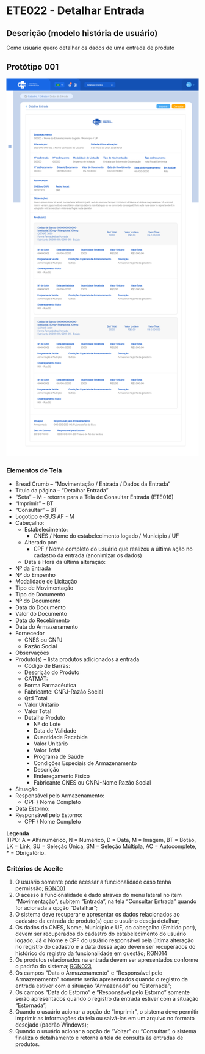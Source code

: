 # ETE022 - Detalhar Entrada

## Descrição (modelo história de usuário)
Como usuário quero detalhar os dados de uma entrada de produto

## Protótipo 001
![alt text](../imagens/ete-022-prot-001.png)

### Elementos de Tela 
* Bread Crumb – “Movimentação / Entrada / Dados da Entrada” 
* Título da página – “Detalhar Entrada” 
* “Seta” – M - retorna para a Tela de Consultar Entrada (ETE016) 
* “Imprimir” – BT 
* “Consultar” – BT 
* Logotipo e-SUS AF - M 
* Cabeçalho:  
    * Estabelecimento: 
        * CNES / Nome do estabelecimento logado / Município / UF  
    * Alterado por:  
        * CPF / Nome completo do usuário que realizou a última ação no cadastro da entrada (anonimizar os dados)  
    * Data e Hora da última alteração: 
* Nº da Entrada 
* Nº do Empenho  
* Modalidade de Licitação  
* Tipo de Movimentação  
* Tipo de Documento  
* Nº do Documento  
* Data do Documento  
* Valor do Documento  
* Data do Recebimento 
* Data do Armazenamento 
* Fornecedor 
    * CNES ou CNPJ 
    * Razão Social 
* Observações 
* Produto(s) – lista produtos adicionados à entrada 
    * Código de Barras: 
    * Descrição do Produto
    * CATMAT: 
    * Forma Farmacêutica
    * Fabricante: CNPJ-Razão Social
    * Qtd Total 
    * Valor Unitário  
    * Valor Total  
    * Detalhe Produto 
        * Nº do Lote 
        * Data de Validade 
        * Quantidade Recebida 
        * Valor Unitário  
        * Valor Total  
        * Programa de Saúde 
        * Condições Especiais de Armazenamento 
        * Descrição
        * Endereçamento Físico 
        * Fabricante CNES ou CNPJ-Nome Razão Social
* Situação 
* Responsável pelo Armazenamento:  
    * CPF / Nome Completo  
* Data Estorno: 
* Responsável pelo Estorno: 
    * CPF / Nome Completo 

**Legenda**  
TIPO: A = Alfanumérico, N = Numérico, D = Data, M = Imagem, BT = Botão, LK = Link, SU = Seleção Única, SM = Seleção Múltipla, AC = Autocomplete, * = Obrigatório.

### Critérios de Aceite 
1. O usuário somente pode acessar a funcionalidade caso tenha permissão; [RGN001](DocumentoDeRegrasv2.md#rgn001) 
2. O acesso à funcionalidade é dado através do menu lateral no item “Movimentação”, subitem “Entrada”, na tela “Consultar Entrada” quando for acionada a opção “Detalhar”; 
3. O sistema deve recuperar e apresentar os dados relacionados ao cadastro da entrada de produto(s) que o usuário deseja detalhar; 
4. Os dados do CNES, Nome, Município e UF, do cabeçalho (Emitido por:), devem ser recuperados do cadastro do estabelecimento do usuário logado. Já o Nome e CPF do usuário responsável pela última alteração no registro do cadastro e a data dessa ação devem ser recuperados do histórico do registro da funcionalidade em questão; [RGN014](DocumentoDeRegrasv2.md#rgn014) 
5. Os produtos relacionados na entrada devem ser apresentados conforme o padrão do sistema; [RGN023](DocumentoDeRegrasv2.md#rgn023) 
6. Os campos "Data o Armazenamento" e “Responsável pelo Armazenamento” somente serão apresentados quando o registro da entrada estiver com a situação “Armazenada” ou “Estornada”; 
7. Os campos “Data do Estorno” e “Responsável pelo Estorno” somente serão apresentados quando o registro da entrada estiver com a situação “Estornada”; 
8. Quando o usuário acionar a opção de “Imprimir”, o sistema deve permitir imprimir as informações da tela ou salvá-las em um arquivo no formato desejado (padrão Windows); 
9.  Quando o usuário acionar a opção de “Voltar” ou “Consultar”, o sistema finaliza o detalhamento e retorna à tela de consulta às entradas de produtos. 
